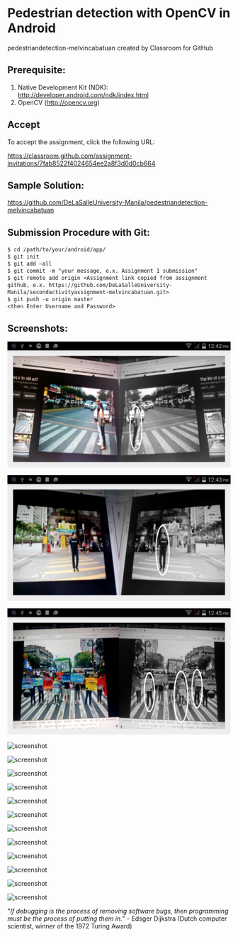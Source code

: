 # Pedestrian detection with OpenCV in Android

pedestriandetection-melvincabatuan created by Classroom for GitHub

## Prerequisite:

1. Native Development Kit (NDK): http://developer.android.com/ndk/index.html 
2. OpenCV (http://opencv.org)

## Accept

To accept the assignment, click the following URL:

https://classroom.github.com/assignment-invitations/7fab8522f4024654ee2a8f3d0d0cb664

## Sample Solution:

https://github.com/DeLaSalleUniversity-Manila/pedestriandetection-melvincabatuan

## Submission Procedure with Git: 

```shell
$ cd /path/to/your/android/app/
$ git init
$ git add –all
$ git commit -m "your message, e.x. Assignment 1 submission"
$ git remote add origin <Assignment link copied from assignment github, e.x. https://github.com/DeLaSalleUniversity-Manila/secondactivityassignment-melvincabatuan.git>
$ git push -u origin master
<then Enter Username and Password>
```


## Screenshots:

![alt tag](https://github.com/DeLaSalleUniversity-Manila/pedestriandetection-melvincabatuan/blob/master/device-2015-11-10-123903.png)

![alt tag](https://github.com/DeLaSalleUniversity-Manila/pedestriandetection-melvincabatuan/blob/master/device-2015-11-10-123949.png)

![alt tag](https://github.com/DeLaSalleUniversity-Manila/pedestriandetection-melvincabatuan/blob/master/device-2015-11-10-124150.png)

![screenshot](ped-2015-06-22-160750.png)

![screenshot](ped-2015-06-22-160828.png)

![screenshot](ped-2015-06-22-161042.png)

![screenshot](ped-2015-06-22-161222.png)

![screenshot](ped-2015-06-22-161350.png)

![screenshot](ped-2015-06-22-161437.png)

![screenshot](ped-2015-06-22-161522.png)

![screenshot](ped-2015-06-22-161749.png)

![screenshot](ped-2015-06-22-162001.png)

![screenshot](ped-2015-06-22-162037.png)

![screenshot](ped-2015-06-22-162125.png)

![screenshot](ped-2015-06-22-162214.png)

"*If debugging is the process of removing software bugs, then programming must be the process of putting them in.*" -  Edsger Dijkstra (Dutch computer scientist, winner of the 1972 Turing Award)
